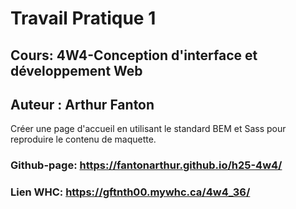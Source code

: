 # Travail Pratique 1
## Cours: 4W4-Conception d'interface et développement Web

## Auteur : Arthur Fanton
Créer une page d'accueil en utilisant le standard BEM et Sass pour reproduire le contenu de maquette.
 
### Github-page: https://fantonarthur.github.io/h25-4w4/ 
### Lien WHC: https://gftnth00.mywhc.ca/4w4_36/
